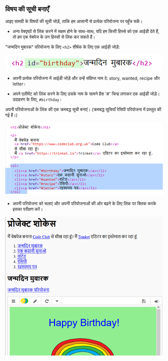 ## विषय की सूची बनाएँ

आइए सामग्री के विषयों की सूची जोड़ें, ताकि हम आसानी से प्रत्येक परियोजना पर पहुँच सकें।

+ अन्य वेबपृष्ठों से लिंक करने में सक्षम होने के साथ-साथ, यदि हम किसी हिस्से को एक आईडी देते हैं, तो हम एक वेबपेज के उन हिस्सों से लिंक कर सकते हैं। 

"जन्मदिन मुबारक" परियोजना के लिए `<h2>` शीर्षक के लिए एक आईडी जोड़ें:

![screenshot](images/showcase-id.png)

+ अपनी प्रत्येक परियोजना में आईडी जोड़ें और उन्हें संक्षिप्त नाम दे: story, wanted, recipe और letter।

+ अपने एलीमेंट को लिंक करने के लिए उसके नाम के सामने हैश '#' चिन्ह लगाकर एक आईडी जोड़े। उदाहरण के लिए, `#birthday`।

अपनी परियोजनाओं के लिंक की एक क्रमबद्ध सूची बनाएं। (क्रमबद्ध सूचियाँ रेसिपी परियोजना में प्रस्तुत की गई हैं।)

![screenshot](images/showcase-list.png)

+ अपनी परियोजना को चलाएं और अपनी परियोजनाओं की ओर बढ़ने के लिए लिंक पर क्लिक करके इसका परीक्षण करें। 

![screenshot](images/showcase-list-output.png)